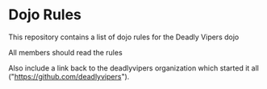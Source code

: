Dojo Rules
==========

This repository contains a list of dojo rules for the Deadly Vipers dojo

All members should read the rules

Also include a link back to the deadlyvipers organization which started it all ("https://github.com/deadlyvipers").
